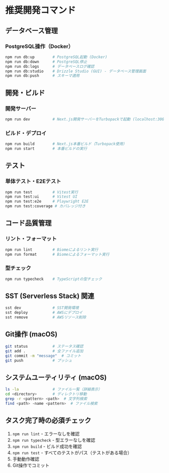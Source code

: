 # 推奨開発コマンド

## データベース管理

### PostgreSQL操作（Docker）
```bash
npm run db:up        # PostgreSQL起動 (Docker)
npm run db:down      # PostgreSQL停止
npm run db:logs      # データベースログ確認
npm run db:studio    # Drizzle Studio (GUI) - データベース管理画面
npm run db:push      # スキーマ適用
```

## 開発・ビルド

### 開発サーバー
```bash
npm run dev          # Next.js開発サーバーをTurbopackで起動 (localhost:3000)
```

### ビルド・デプロイ
```bash
npm run build        # Next.js本番ビルド（Turbopack使用）
npm run start        # 本番ビルドの実行
```

## テスト

### 単体テスト・E2Eテスト
```bash
npm run test         # Vitest実行
npm run test:ui      # Vitest UI
npm run test:e2e     # Playwright E2E
npm run test:coverage # カバレッジ付き
```

## コード品質管理

### リント・フォーマット
```bash
npm run lint         # Biomeによるリント実行
npm run format       # Biomeによるフォーマット実行
```

### 型チェック
```bash
npm run typecheck    # TypeScriptの型チェック
```

## SST (Serverless Stack) 関連
```bash
sst dev              # SST開発環境
sst deploy           # AWSにデプロイ
sst remove           # AWSリソース削除
```

## Git操作 (macOS)
```bash
git status           # ステータス確認
git add .            # 全ファイル追加
git commit -m "message"  # コミット
git push             # プッシュ
```

## システムユーティリティ (macOS)
```bash
ls -la               # ファイル一覧（詳細表示）
cd <directory>       # ディレクトリ移動
grep -r <pattern> <path>  # 文字列検索
find <path> -name <pattern>  # ファイル検索
```

## タスク完了時の必須チェック
1. `npm run lint` - エラーなしを確認
2. `npm run typecheck` - 型エラーなしを確認
3. `npm run build` - ビルド成功を確認
4. `npm run test` - すべてのテストがパス（テストがある場合）
5. 手動動作確認
6. Git操作でコミット